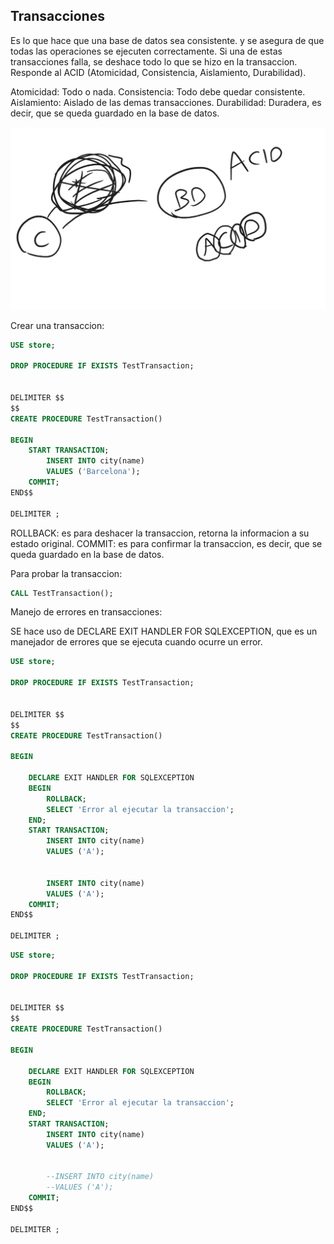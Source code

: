## Transacciones

Es lo que hace que una base de datos sea consistente. y se asegura de que todas las operaciones se ejecuten correctamente.
Si una de estas transacciones falla, se deshace todo lo que se hizo en la transaccion. Responde al ACID (Atomicidad, Consistencia, Aislamiento, Durabilidad).

Atomicidad: Todo o nada.
Consistencia: Todo debe quedar consistente.
Aislamiento: Aislado de las demas transacciones.
Durabilidad: Duradera, es decir, que se queda guardado en la base de datos.

![alt text](image.png)

Crear una transaccion:

```sql
USE store;

DROP PROCEDURE IF EXISTS TestTransaction;


DELIMITER $$
$$
CREATE PROCEDURE TestTransaction()

BEGIN
    START TRANSACTION;
        INSERT INTO city(name)
        VALUES ('Barcelona');
    COMMIT;
END$$

DELIMITER ;
```

ROLLBACK: es para deshacer la transaccion, retorna la informacion a su estado original.
COMMIT: es para confirmar la transaccion, es decir, que se queda guardado en la base de datos.

Para probar la transaccion:

```sql
CALL TestTransaction();
```

Manejo de errores en transacciones:

SE hace uso de DECLARE EXIT HANDLER FOR SQLEXCEPTION, que es un manejador de errores que se ejecuta cuando ocurre un error.

```sql
USE store;

DROP PROCEDURE IF EXISTS TestTransaction;


DELIMITER $$
$$
CREATE PROCEDURE TestTransaction()

BEGIN

    DECLARE EXIT HANDLER FOR SQLEXCEPTION
    BEGIN
        ROLLBACK;
        SELECT 'Error al ejecutar la transaccion';
    END;
    START TRANSACTION;
        INSERT INTO city(name)
        VALUES ('A');


        INSERT INTO city(name)
        VALUES ('A');
    COMMIT;
END$$

DELIMITER ;
```

```sql
USE store;

DROP PROCEDURE IF EXISTS TestTransaction;


DELIMITER $$
$$
CREATE PROCEDURE TestTransaction()

BEGIN

    DECLARE EXIT HANDLER FOR SQLEXCEPTION
    BEGIN
        ROLLBACK;
        SELECT 'Error al ejecutar la transaccion';
    END;
    START TRANSACTION;
        INSERT INTO city(name)
        VALUES ('A');


        --INSERT INTO city(name)
        --VALUES ('A');
    COMMIT;
END$$

DELIMITER ;
```
